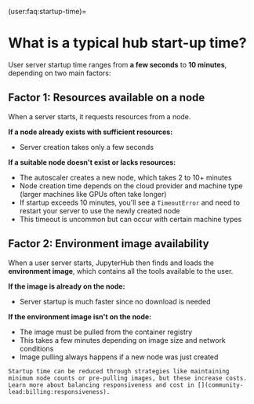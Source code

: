 (user:faq:startup-time)=
# What is a typical hub start-up time?

User server startup time ranges from **a few seconds** to **10 minutes**, depending on two main factors:

## Factor 1: Resources available on a node

When a server starts, it requests resources from a node.

**If a node already exists with sufficient resources:**
- Server creation takes only a few seconds

**If a suitable node doesn't exist or lacks resources:**
- The autoscaler creates a new node, which takes 2 to 10+ minutes
- Node creation time depends on the cloud provider and machine type (larger machines like GPUs often take longer)
- If startup exceeds 10 minutes, you'll see a `TimeoutError` and need to restart your server to use the newly created node
- This timeout is uncommon but can occur with certain machine types


## Factor 2: Environment image availability

When a user server starts, JupyterHub then finds and loads the **environment image**, which contains all the tools available to the user.

**If the image is already on the node:**
- Server startup is much faster since no download is needed

**If the environment image isn't on the node:**
- The image must be pulled from the container registry
- This takes a few minutes depending on image size and network conditions
- Image pulling always happens if a new node was just created


```{important}
Startup time can be reduced through strategies like maintaining minimum node counts or pre-pulling images, but these increase costs. Learn more about balancing responsiveness and cost in [](community-lead:billing:responsiveness).
```